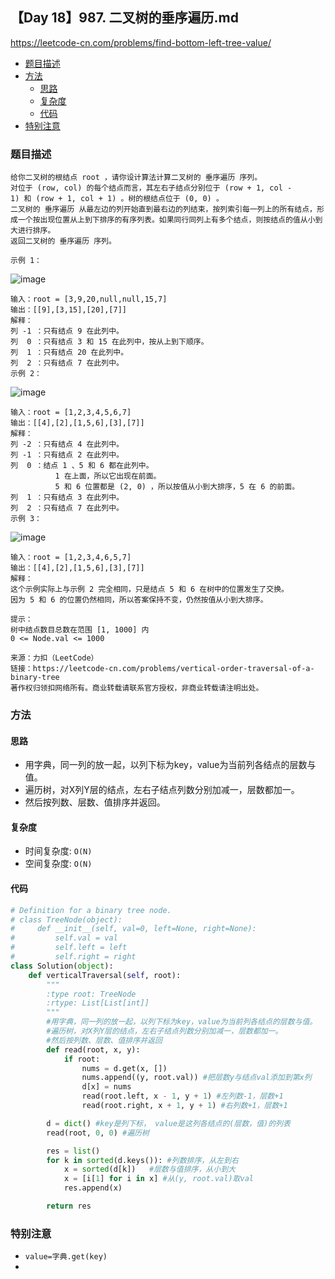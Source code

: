 ##  【Day 18】987. 二叉树的垂序遍历.md

https://leetcode-cn.com/problems/find-bottom-left-tree-value/

* [题目描述](https://github.com/ZhangNN2018/91alg/blob/main/Basic/array_stack_queue/%E3%80%90Day%205%E3%80%91232.%20%E7%94%A8%E6%A0%88%E5%AE%9E%E7%8E%B0%E9%98%9F%E5%88%97.md#%E9%A2%98%E7%9B%AE%E6%8F%8F%E8%BF%B0)
* [方法](https://github.com/ZhangNN2018/91alg/blob/main/Basic/array_stack_queue/%E3%80%90Day%205%E3%80%91232.%20%E7%94%A8%E6%A0%88%E5%AE%9E%E7%8E%B0%E9%98%9F%E5%88%97.md#%E6%96%B9%E6%B3%95)
     * [思路](https://github.com/ZhangNN2018/91alg/blob/main/Basic/array_stack_queue/%E3%80%90Day%205%E3%80%91232.%20%E7%94%A8%E6%A0%88%E5%AE%9E%E7%8E%B0%E9%98%9F%E5%88%97.md#%E6%80%9D%E8%B7%AF)
     * [复杂度](https://github.com/ZhangNN2018/91alg/blob/main/Basic/array_stack_queue/%E3%80%90Day%205%E3%80%91232.%20%E7%94%A8%E6%A0%88%E5%AE%9E%E7%8E%B0%E9%98%9F%E5%88%97.md#%E5%A4%8D%E6%9D%82%E5%BA%A6)
     * [代码](https://github.com/ZhangNN2018/91alg/blob/main/Basic/array_stack_queue/%E3%80%90Day%205%E3%80%91232.%20%E7%94%A8%E6%A0%88%E5%AE%9E%E7%8E%B0%E9%98%9F%E5%88%97.md#%E4%BB%A3%E7%A0%81)
* [特别注意](https://github.com/ZhangNN2018/91alg/blob/main/Basic/array_stack_queue/%E3%80%90Day%205%E3%80%91232.%20%E7%94%A8%E6%A0%88%E5%AE%9E%E7%8E%B0%E9%98%9F%E5%88%97.md#%E7%89%B9%E5%88%AB%E6%B3%A8%E6%84%8F)

### 题目描述
    给你二叉树的根结点 root ，请你设计算法计算二叉树的 垂序遍历 序列。
    对位于 (row, col) 的每个结点而言，其左右子结点分别位于 (row + 1, col - 1) 和 (row + 1, col + 1) 。树的根结点位于 (0, 0) 。
    二叉树的 垂序遍历 从最左边的列开始直到最右边的列结束，按列索引每一列上的所有结点，形成一个按出现位置从上到下排序的有序列表。如果同行同列上有多个结点，则按结点的值从小到大进行排序。
    返回二叉树的 垂序遍历 序列。

    示例 1：
![image](https://user-images.githubusercontent.com/39880430/147603940-251062bd-27ee-4ed8-9e78-df5bb6b27b9d.png)

    输入：root = [3,9,20,null,null,15,7]
    输出：[[9],[3,15],[20],[7]]
    解释：
    列 -1 ：只有结点 9 在此列中。
    列  0 ：只有结点 3 和 15 在此列中，按从上到下顺序。
    列  1 ：只有结点 20 在此列中。
    列  2 ：只有结点 7 在此列中。
    示例 2：
![image](https://user-images.githubusercontent.com/39880430/147603952-008e19c3-31de-4296-a747-0d3cc037ca1b.png)

    输入：root = [1,2,3,4,5,6,7]
    输出：[[4],[2],[1,5,6],[3],[7]]
    解释：
    列 -2 ：只有结点 4 在此列中。
    列 -1 ：只有结点 2 在此列中。
    列  0 ：结点 1 、5 和 6 都在此列中。
              1 在上面，所以它出现在前面。
              5 和 6 位置都是 (2, 0) ，所以按值从小到大排序，5 在 6 的前面。
    列  1 ：只有结点 3 在此列中。
    列  2 ：只有结点 7 在此列中。
    示例 3：
![image](https://user-images.githubusercontent.com/39880430/147603971-1fc8cf86-ce0b-4639-9d53-1abe456a01a5.png)

    输入：root = [1,2,3,4,6,5,7]
    输出：[[4],[2],[1,5,6],[3],[7]]
    解释：
    这个示例实际上与示例 2 完全相同，只是结点 5 和 6 在树中的位置发生了交换。
    因为 5 和 6 的位置仍然相同，所以答案保持不变，仍然按值从小到大排序。

    提示：
    树中结点数目总数在范围 [1, 1000] 内
    0 <= Node.val <= 1000

    来源：力扣（LeetCode）
    链接：https://leetcode-cn.com/problems/vertical-order-traversal-of-a-binary-tree
    著作权归领扣网络所有。商业转载请联系官方授权，非商业转载请注明出处。
### 方法

#### 思路
* 用字典，同一列的放一起，以列下标为key，value为当前列各结点的层数与值。
* 遍历树，对X列Y层的结点，左右子结点列数分别加减一，层数都加一。
* 然后按列数、层数、值排序并返回。

#### 复杂度
* 时间复杂度: `O(N)`
* 空间复杂度: `O(N)`

#### 代码
```python
# Definition for a binary tree node.
# class TreeNode(object):
#     def __init__(self, val=0, left=None, right=None):
#         self.val = val
#         self.left = left
#         self.right = right
class Solution(object):
    def verticalTraversal(self, root):
        """
        :type root: TreeNode
        :rtype: List[List[int]]
        """
        #用字典，同一列的放一起，以列下标为key，value为当前列各结点的层数与值。
        #遍历树，对X列Y层的结点，左右子结点列数分别加减一，层数都加一。
        #然后按列数、层数、值排序并返回
        def read(root, x, y): 
            if root:
                nums = d.get(x, [])
                nums.append((y, root.val)) #把层数y与结点val添加到第x列
                d[x] = nums
                read(root.left, x - 1, y + 1) #左列数-1，层数+1
                read(root.right, x + 1, y + 1) #右列数+1，层数+1

        d = dict() #key是列下标， value是这列各结点的(层数，值)的列表
        read(root, 0, 0) #遍历树

        res = list()
        for k in sorted(d.keys()): #列数排序，从左到右
            x = sorted(d[k])   #层数与值排序，从小到大
            x = [i[1] for i in x] #从(y, root.val)取val
            res.append(x)

        return res   
```
### 特别注意
* `value=字典.get(key)`
* 
